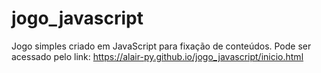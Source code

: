 # jogo_javascript
Jogo simples criado em JavaScript para fixação de conteúdos.
Pode ser acessado pelo link: https://alair-py.github.io/jogo_javascript/inicio.html
